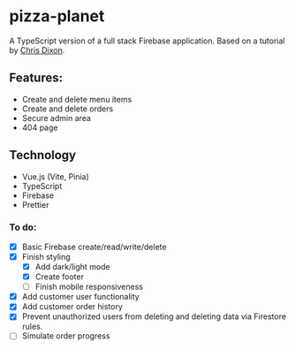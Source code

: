 # pizza-planet

A TypeScript version of a full stack Firebase application. Based on a tutorial by [Chris Dixon](https://www.skillshare.com/en/classes/vue-js-build-a-full-stack-app-with-firebase-vuex-and-vue-router/1654744071).

## Features:
* Create and delete menu items
* Create and delete orders
* Secure admin area
* 404 page

## Technology

* Vue.js (Vite, Pinia)
* TypeScript
* Firebase
* Prettier

### To do:
- [x] Basic Firebase create/read/write/delete
- [x] Finish styling
    - [x] Add dark/light mode  
    - [x] Create footer
    - [ ] Finish mobile responsiveness
- [x] Add customer user functionality
- [x] Add customer order history
- [x] Prevent unauthorized users from deleting and deleting data via Firestore rules.
- [ ] Simulate order progress
